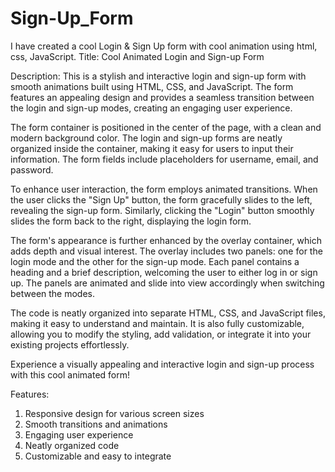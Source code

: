 # Sign-Up_Form
I have created a cool Login &amp; Sign Up form with cool animation using html, css, JavaScript.
Title: Cool Animated Login and Sign-up Form

Description:
This is a stylish and interactive login and sign-up form with smooth animations built using HTML, CSS, and JavaScript. The form features an appealing design and provides a seamless transition between the login and sign-up modes, creating an engaging user experience.

The form container is positioned in the center of the page, with a clean and modern background color. The login and sign-up forms are neatly organized inside the container, making it easy for users to input their information. The form fields include placeholders for username, email, and password.

To enhance user interaction, the form employs animated transitions. When the user clicks the "Sign Up" button, the form gracefully slides to the left, revealing the sign-up form. Similarly, clicking the "Login" button smoothly slides the form back to the right, displaying the login form.

The form's appearance is further enhanced by the overlay container, which adds depth and visual interest. The overlay includes two panels: one for the login mode and the other for the sign-up mode. Each panel contains a heading and a brief description, welcoming the user to either log in or sign up. The panels are animated and slide into view accordingly when switching between the modes.

The code is neatly organized into separate HTML, CSS, and JavaScript files, making it easy to understand and maintain. It is also fully customizable, allowing you to modify the styling, add validation, or integrate it into your existing projects effortlessly.

Experience a visually appealing and interactive login and sign-up process with this cool animated form!

Features:

1. Responsive design for various screen sizes
2. Smooth transitions and animations
3. Engaging user experience
4. Neatly organized code
5. Customizable and easy to integrate

